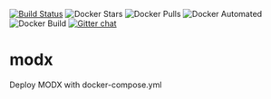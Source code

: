 [![Build Status](https://travis-ci.com/trydirect/modx.svg?branch=master)](https://travis-ci.com/trydirect/modx)
![Docker Stars](https://img.shields.io/docker/stars/trydirect/modx.svg)
![Docker Pulls](https://img.shields.io/docker/pulls/trydirect/modx.svg)
![Docker Automated](https://img.shields.io/docker/cloud/automated/trydirect/modx.svg)
![Docker Build](https://img.shields.io/docker/cloud/build/trydirect/modx.svg)
[![Gitter chat](https://badges.gitter.im/trydirect/community.png)](https://gitter.im/try-direct/community)

# modx
Deploy MODX with docker-compose.yml
